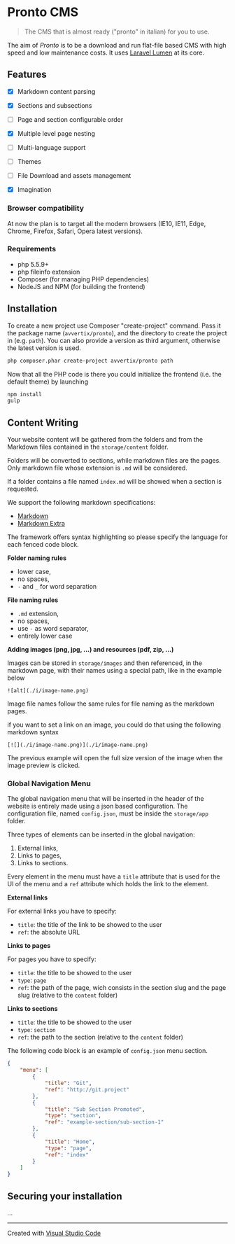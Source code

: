 # Pronto CMS

> The CMS that is almost ready ("pronto" in italian) for you to use.

The aim of *Pronto* is to be a download and run flat-file based CMS with high speed and low maintenance costs. It uses [Laravel Lumen](http://lumen.laravel.com/) at its core.

## Features

* [x] Markdown content parsing
* [x] Sections and subsections
* [ ] Page and section configurable order
* [x] Multiple level page nesting
* [ ] Multi-language support
* [ ] Themes
* [ ] File Download and assets management
* [x] Imagination


### Browser compatibility

At now the plan is to target all the modern browsers (IE10, IE11, Edge, Chrome, Firefox, Safari, Opera latest versions).


### Requirements

- php 5.5.9+
- php fileinfo extension
- Composer (for managing PHP dependencies)
- NodeJS and NPM (for building the frontend)

## Installation

To create a new project use Composer "create-project" command. Pass it the package name (`avvertix/pronto`), and the directory to create the project in (e.g. `path`). You can also provide a version as third argument, otherwise the latest version is used.

```bash
php composer.phar create-project avvertix/pronto path
```

Now that all the PHP code is there you could initialize the frontend (i.e. the default theme) by launching

```bash
npm install
gulp
```


## Content Writing

Your website content will be gathered from the folders and from the Markdown files contained in the `storage/content` folder.

Folders will be converted to sections, while markdown files are the pages. Only markdown file whose extension is `.md` will be considered. 

If a folder contains a file named `index.md` will be showed when a section is requested.

We support the following markdown specifications:

- [Markdown](https://daringfireball.net/projects/markdown/syntax)
- [Markdown Extra](https://michelf.ca/projects/php-markdown/extra/)

The framework offers syntax highlighting so please specify the language for each fenced code block.

**Folder naming rules**

- lower case,
- no spaces,
- `-` and `_` for word separation

**File naming rules**

- `.md` extension, 
- no spaces,
- use `-` as word separator,
- entirely lower case

**Adding images (png, jpg, ...) and resources (pdf, zip, ...)**

Images can be stored in `storage/images` and then referenced, in the markdown page, with their names using a special path, like in the example below

```
![alt](./i/image-name.png)
```

Image file names follow the same rules for file naming as the markdown pages.

if you want to set a link on an image, you could do that using the following markdown syntax

```
[![](./i/image-name.png)](./i/image-name.png)
```

The previous example will open the full size version of the image when the image preview is clicked.



### Global Navigation Menu

The global navigation menu that will be inserted in the header of the website is entirely made 
using a json based configuration. The configuration file, named `config.json`, must be inside the `storage/app` folder.

Three types of elements can be inserted in the global navigation:

1. External links,
2. Links to pages,
3. Links to sections.

Every element in the menu must have a `title` attribute that is used for the UI of the menu and a `ref` attribute which holds the link to the element. 

**External links**

For external links you have to specify:

- `title`: the title of the link to be showed to the user
- `ref`: the absolute URL

**Links to pages**

For pages you have to specify:

- `title`: the title to be showed to the user
- `type`: `page`
- `ref`: the path of the page, wich consists in the section slug and the page slug (relative to the `content` folder)

**Links to sections**

- `title`: the title to be showed to the user
- `type`: `section`
- `ref`: the path to the section (relative to the `content` folder)


The following code block is an example of `config.json` menu section.

```json
{
	"menu": [
		{
			"title": "Git",
			"ref": "http://git.project"
		},
		{
			"title": "Sub Section Promoted",
			"type": "section",
			"ref": "example-section/sub-section-1"
		},
		{
			"title": "Home",
			"type": "page",
			"ref": "index"
		}
	]
}
```



## Securing your installation

...

-------

Created with [Visual Studio Code](https://code.visualstudio.com/)

